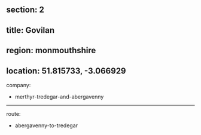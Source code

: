 section: 2
----
title: Govilan
----
region: monmouthshire
----
location: 51.815733, -3.066929
----
company:
- merthyr-tredegar-and-abergavenny
----
route:
- abergavenny-to-tredegar
